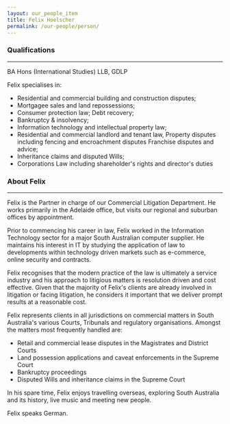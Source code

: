 ```yaml
---
layout: our_people_item
title: Felix Hoelscher
permalink: /our-people/person/
---
```


### Qualifications

---

BA Hons (International Studies) LLB, GDLP

Felix specialises in:

- Residential and commercial building and construction disputes;
- Mortgagee sales and land repossessions;
- Consumer protection law; Debt recovery;
- Bankruptcy & insolvency;
- Information technology and intellectual property law;
- Residential and commercial landlord and tenant law, Property disputes including fencing and encroachment disputes Franchise disputes and advice;
- Inheritance claims and disputed Wills;
- Corporations Law including shareholder's rights and director's duties

### About Felix

---

Felix is the Partner in charge of our Commercial Litigation Department. He works primarily in the Adelaide office, but visits our regional and suburban offices by appointment.

Prior to commencing his career in law, Felix worked in the Information Technology sector for a major South Australian computer supplier. He maintains his interest in IT by studying the application of law to developments within technology driven markets such as e-commerce, online security and contracts.

Felix recognises that the modern practice of the law is ultimately a service industry and his approach to litigious matters is resolution driven and cost effective. Given that the majority of Felix's clients are already involved in litigation or facing litigation, he considers it important that we deliver prompt results at a reasonable cost.

Felix represents clients in all jurisdictions on commercial matters in South Australia's various Courts, Tribunals and regulatory organisations. Amongst the matters most frequently handled are:

- Retail and commercial lease disputes in the Magistrates and District Courts
- Land possession applications and caveat enforcements in the Supreme Court
- Bankruptcy proceedings
- Disputed Wills and inheritance claims in the Supreme Court

In his spare time, Felix enjoys travelling overseas, exploring South Australia and its history, live music and meeting new people.

Felix speaks German.